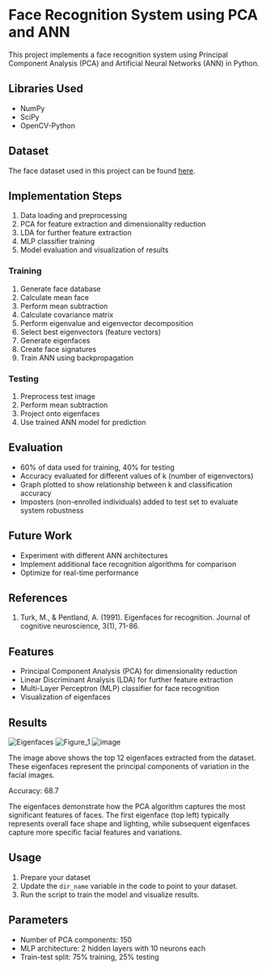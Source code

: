 # Face Recognition System using PCA and ANN

This project implements a face recognition system using Principal Component Analysis (PCA) and Artificial Neural Networks (ANN) in Python.

## Libraries Used

- NumPy
- SciPy
- OpenCV-Python
  
## Dataset

The face dataset used in this project can be found [here](https://github.com/robaita/introduction_to_machine_learning/blob/main/dataset.zip).

## Implementation Steps
1. Data loading and preprocessing
2. PCA for feature extraction and dimensionality reduction
3. LDA for further feature extraction
4. MLP classifier training
5. Model evaluation and visualization of results
   
### Training

1. Generate face database
2. Calculate mean face
3. Perform mean subtraction
4. Calculate covariance matrix
5. Perform eigenvalue and eigenvector decomposition
6. Select best eigenvectors (feature vectors)
7. Generate eigenfaces
8. Create face signatures
9. Train ANN using backpropagation

### Testing

1. Preprocess test image
2. Perform mean subtraction
3. Project onto eigenfaces
4. Use trained ANN model for prediction

## Evaluation

- 60% of data used for training, 40% for testing
- Accuracy evaluated for different values of k (number of eigenvectors)
- Graph plotted to show relationship between k and classification accuracy
- Imposters (non-enrolled individuals) added to test set to evaluate system robustness

## Future Work

- Experiment with different ANN architectures
- Implement additional face recognition algorithms for comparison
- Optimize for real-time performance

## References

1. Turk, M., & Pentland, A. (1991). Eigenfaces for recognition. Journal of cognitive neuroscience, 3(1), 71-86.

## Features
- Principal Component Analysis (PCA) for dimensionality reduction
- Linear Discriminant Analysis (LDA) for further feature extraction
- Multi-Layer Perceptron (MLP) classifier for face recognition
- Visualization of eigenfaces



## Results
![Eigenfaces](path_to_eigenfaces_image.png)
![Figure_1](https://github.com/user-attachments/assets/d5d7a55c-b72e-4bea-8635-5558369b78f6)
![image](https://github.com/user-attachments/assets/aa0a141b-29d7-4ee0-9f4b-8dd2c3b1aece)



The image above shows the top 12 eigenfaces extracted from the dataset. These eigenfaces represent the principal components of variation in the facial images.

Accuracy: 68.7

The eigenfaces demonstrate how the PCA algorithm captures the most significant features of faces. The first eigenface (top left) typically represents overall face shape and lighting, while subsequent eigenfaces capture more specific facial features and variations.

## Usage
1. Prepare your dataset
2. Update the `dir_name` variable in the code to point to your dataset.
3. Run the script to train the model and visualize results.

## Parameters
- Number of PCA components: 150
- MLP architecture: 2 hidden layers with 10 neurons each
- Train-test split: 75% training, 25% testing
